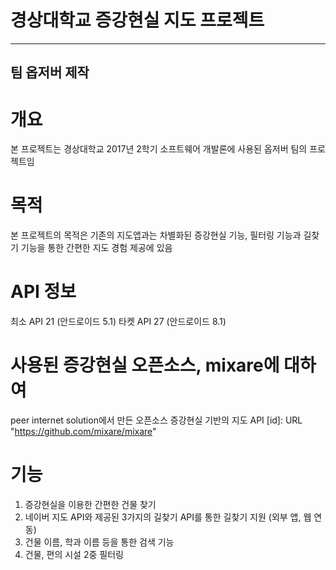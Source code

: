 경상대학교 증강현실 지도 프로젝트
=============
- - -
팀 옵저버 제작
-------------

# 개요
본 프로젝트는 경상대학교 2017년 2학기 소프트웨어 개발론에 사용된 옵저버 팀의 프로젝트임


# 목적
본 프로젝트의 목적은 기존의 지도앱과는 차별화된 증강현실 기능, 필터링 기능과 길찾기 기능을 통한 간편한
지도 경험 제공에 있음


# API 정보
최소 API 21 (안드로이드 5.1)
타켓 API 27 (안드로이드 8.1)


# 사용된 증강현실 오픈소스, mixare에 대하여
peer internet solution에서 만든 오픈소스 증강현실 기반의 지도 API
[id]: URL "https://github.com/mixare/mixare"

# 기능
1. 증강현실을 이용한 간편한 건물 찾기
2. 네이버 지도 API와 제공된 3가지의 길찾기 API를 통한 길찾기 지원 (외부 앱, 웹 연동)
3. 건물 이름, 학과 이름 등을 통한 검색 기능 
4. 건물, 편의 시설 2중 필터링

